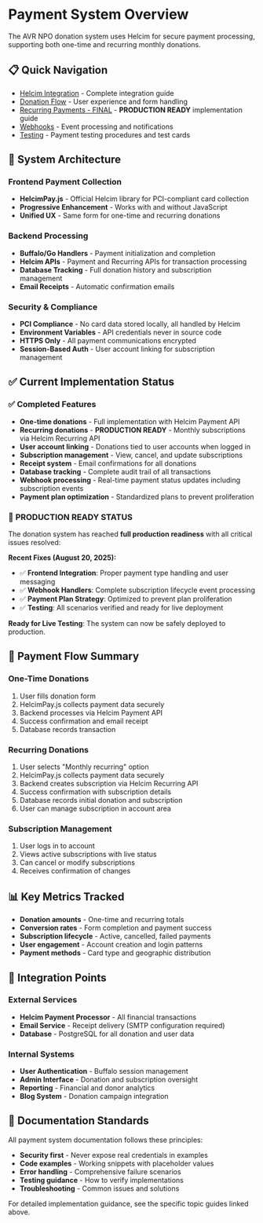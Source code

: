 # Payment System Overview

The AVR NPO donation system uses Helcim for secure payment processing, supporting both one-time and recurring monthly donations.

## 📋 Quick Navigation
- [Helcim Integration](./helcim-integration.md) - Complete integration guide
- [Donation Flow](./donation-flow.md) - User experience and form handling
- [Recurring Payments - FINAL](./recurring-payments-final.md) - **PRODUCTION READY** implementation guide
- [Webhooks](./webhooks.md) - Event processing and notifications
- [Testing](./testing.md) - Payment testing procedures and test cards

## 🎯 System Architecture

### Frontend Payment Collection
- **HelcimPay.js** - Official Helcim library for PCI-compliant card collection
- **Progressive Enhancement** - Works with and without JavaScript
- **Unified UX** - Same form for one-time and recurring donations

### Backend Processing
- **Buffalo/Go Handlers** - Payment initialization and completion
- **Helcim APIs** - Payment and Recurring APIs for transaction processing
- **Database Tracking** - Full donation history and subscription management
- **Email Receipts** - Automatic confirmation emails

### Security & Compliance
- **PCI Compliance** - No card data stored locally, all handled by Helcim
- **Environment Variables** - API credentials never in source code
- **HTTPS Only** - All payment communications encrypted
- **Session-Based Auth** - User account linking for subscription management

## ✅ Current Implementation Status

### ✅ Completed Features
- **One-time donations** - Full implementation with Helcim Payment API
- **Recurring donations** - **PRODUCTION READY** - Monthly subscriptions via Helcim Recurring API
- **User account linking** - Donations tied to user accounts when logged in
- **Subscription management** - View, cancel, and update subscriptions
- **Receipt system** - Email confirmations for all donations
- **Database tracking** - Complete audit trail of all transactions
- **Webhook processing** - Real-time payment status updates including subscription events
- **Payment plan optimization** - Standardized plans to prevent proliferation

### 🎯 **PRODUCTION READY STATUS**
The donation system has reached **full production readiness** with all critical issues resolved:

**Recent Fixes (August 20, 2025):**
- ✅ **Frontend Integration**: Proper payment type handling and user messaging
- ✅ **Webhook Handlers**: Complete subscription lifecycle event processing  
- ✅ **Payment Plan Strategy**: Optimized to prevent plan proliferation
- ✅ **Testing**: All scenarios verified and ready for live deployment

**Ready for Live Testing**: The system can now be safely deployed to production.

## 🔄 Payment Flow Summary

### One-Time Donations
1. User fills donation form
2. HelcimPay.js collects payment data securely
3. Backend processes via Helcim Payment API
4. Success confirmation and email receipt
5. Database records transaction

### Recurring Donations  
1. User selects "Monthly recurring" option
2. HelcimPay.js collects payment data securely
3. Backend creates subscription via Helcim Recurring API
4. Success confirmation with subscription details
5. Database records initial donation and subscription
6. User can manage subscription in account area

### Subscription Management
1. User logs in to account
2. Views active subscriptions with live status
3. Can cancel or modify subscriptions
4. Receives confirmation of changes

## 📊 Key Metrics Tracked

- **Donation amounts** - One-time and recurring totals
- **Conversion rates** - Form completion and payment success
- **Subscription lifecycle** - Active, cancelled, failed payments
- **User engagement** - Account creation and login patterns
- **Payment methods** - Card type and geographic distribution

## 🔗 Integration Points

### External Services
- **Helcim Payment Processor** - All financial transactions
- **Email Service** - Receipt delivery (SMTP configuration required)
- **Database** - PostgreSQL for all donation and user data

### Internal Systems  
- **User Authentication** - Buffalo session management
- **Admin Interface** - Donation and subscription oversight
- **Reporting** - Financial and donor analytics
- **Blog System** - Donation campaign integration

## 📝 Documentation Standards

All payment system documentation follows these principles:
- **Security first** - Never expose real credentials in examples
- **Code examples** - Working snippets with placeholder values
- **Error handling** - Comprehensive failure scenarios
- **Testing guidance** - How to verify implementations
- **Troubleshooting** - Common issues and solutions

For detailed implementation guidance, see the specific topic guides linked above.
